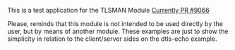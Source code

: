 This is a test application for the TLSMAN Module [Currently PR #9066](https://github.com/RIOT-OS/RIOT/pull/9066)

Please, reminds that this module is not intended to be used directly by the user, but by means of another module. These examples are just to show the simplicity in relation to the client/server sides on the dtls-echo example.
